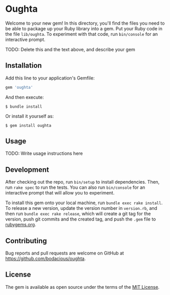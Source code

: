 # Oughta

Welcome to your new gem! In this directory, you'll find the files you need to be able to package up your Ruby library into a gem. Put your Ruby code in the file `lib/oughta`. To experiment with that code, run `bin/console` for an interactive prompt.

TODO: Delete this and the text above, and describe your gem

## Installation

Add this line to your application's Gemfile:

```ruby
gem 'oughta'
```

And then execute:

    $ bundle install

Or install it yourself as:

    $ gem install oughta

## Usage

TODO: Write usage instructions here

## Development

After checking out the repo, run `bin/setup` to install dependencies. Then, run `rake spec` to run the tests. You can also run `bin/console` for an interactive prompt that will allow you to experiment.

To install this gem onto your local machine, run `bundle exec rake install`. To release a new version, update the version number in `version.rb`, and then run `bundle exec rake release`, which will create a git tag for the version, push git commits and the created tag, and push the `.gem` file to [rubygems.org](https://rubygems.org).

## Contributing

Bug reports and pull requests are welcome on GitHub at https://github.com/bodacious/oughta.

## License

The gem is available as open source under the terms of the [MIT License](https://opensource.org/licenses/MIT).
